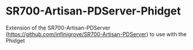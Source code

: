 # SR700-Artisan-PDServer-Phidget

Extension of the SR700-Artisan-PDServer (https://github.com/infinigrove/SR700-Artisan-PDServer) to use with the Phidget


